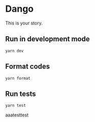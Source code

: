 # Dango

This is your story.

## Run in development mode

```
yarn dev
```

## Format codes

```
yarn format
```

## Run tests

```
yarn test
```
aaatesttest
